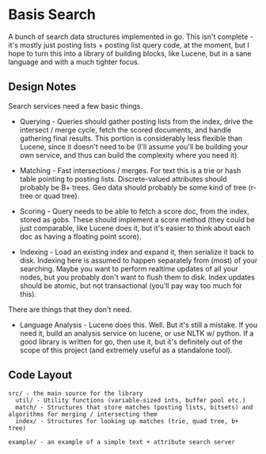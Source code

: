 Basis Search
============

A bunch of search data structures implemented in go. This isn't complete - it's mostly just posting lists + posting list query code, at the moment, but I hope to turn this into a library of building blocks, like Lucene, but in a sane language and with a much tighter focus.

Design Notes
------------

Search services need a few basic things.

 * Querying - Queries should gather posting lists from the index, drive the intersect / merge cycle, fetch the scored documents, and handle gathering final results. This portion is considerably less flexible than Lucene, since it doesn't need to be (I'll assume you'll be building your own service, and thus can build the complexity where you need it).

 * Matching - Fast intersections / merges. For text this is a trie or hash table pointing to posting lists. Discrete-valued attributes should probably be B+ trees. Geo data should probably be some kind of tree (r-tree or quad tree).

 * Scoring - Query needs to be able to fetch a score doc, from the index, stored as gobs. These should implement a score method (they could be just comparable, like Lucene does it, but it's easier to think about each doc as having a floating point score).

 * Indexing - Load an existing index and expand it, then serialize it back to disk. Indexing here is assumed to happen separately from (most) of your searching. Maybe you want to perform realtime updates of all your nodes, but you probably don't want to flush them to disk. Index updates should be atomic, but not transactional (you'll pay way too much for this).

There are things that they don't need.

 * Language Analysis - Lucene does this. Well. But it's still a mistake. If you need it, build an analysis service on lucene, or use NLTK w/ python. If a good library is written for go, then use it, but it's definitely out of the scope of this project (and extremely useful as a standalone tool).

Code Layout
-----------

    src/ - the main source for the library
      util/ - Utility functions (variable-sized ints, buffer pool etc.)
	  match/ - Structures that store matches (posting lists, bitsets) and algorithms for merging / intersecting them 
      index/ - Structures for looking up matches (trie, quad tree, b+ tree)

    example/ - an example of a simple text + attribute search server
